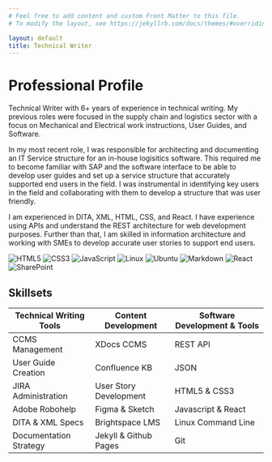 ```yaml
---
# Feel free to add content and custom Front Matter to this file.
# To modify the layout, see https://jekyllrb.com/docs/themes/#overriding-theme-defaults

layout: default
title: Technical Writer
---
```


# Professional Profile
 
Technical Writer with 6+ years of experience in technical writing. My previous roles were focused in the supply chain and logistics sector with a focus on Mechanical and Electrical work instructions, User Guides, and Software.
  
In my most recent role, I was responsible for architecting and documenting an IT Service structure for an in-house logisitics software. This required me to become familiar with SAP and the software interface to be able to develop user guides and set up a service structure that accurately supported end users in the field. I was instrumental in identifying key users in the field and collaborating with them to develop a structure that was user friendly.
  
I am experienced in DITA, XML, HTML, CSS, and React. I have experience using APIs and understand the REST architecture for web development purposes. Further than that, I am skilled in information architecture and working with SMEs to develop accurate user stories to support end users.

![HTML5](https://img.shields.io/badge/HTML5-E34F26?style=for-the-badge&logo=html5&logoColor=white) ![CSS3](https://img.shields.io/badge/CSS3-1572B6?style=for-the-badge&logo=css3&logoColor=white) ![JavaScript](https://img.shields.io/badge/JavaScript-323330?style=for-the-badge&logo=javascript&logoColor=F7DF1E) ![Linux](https://img.shields.io/badge/Linux-FCC624?style=for-the-badge&logo=linux&logoColor=black) ![Ubuntu]( 	https://img.shields.io/badge/Ubuntu-E95420?style=for-the-badge&logo=ubuntu&logoColor=white) ![Markdown](https://img.shields.io/badge/Markdown-000000?style=for-the-badge&logo=markdown&logoColor=white) ![React](https://img.shields.io/badge/React-20232A?style=for-the-badge&logo=react&logoColor=61DAFB) ![SharePoint](https://img.shields.io/badge/Microsoft_SharePoint-0078D4?style=for-the-badge&logo=microsoft-sharepoint&logoColor=white)

## Skillsets

|Technical Writing Tools | Content Development    | Software Development & Tools|
|------------------------|------------------------|-----------------------------|
|CCMS Management         | XDocs CCMS             | REST API                    |
|User Guide Creation     | Confluence KB          | JSON                        |
|JIRA Administration     | User Story Development | HTML5 & CSS3                |
|Adobe Robohelp          | Figma & Sketch         | Javascript & React          |
|DITA & XML Specs        | Brightspace LMS        | Linux Command Line          |
|Documentation Strategy  | Jekyll & Github Pages  | Git                         |
